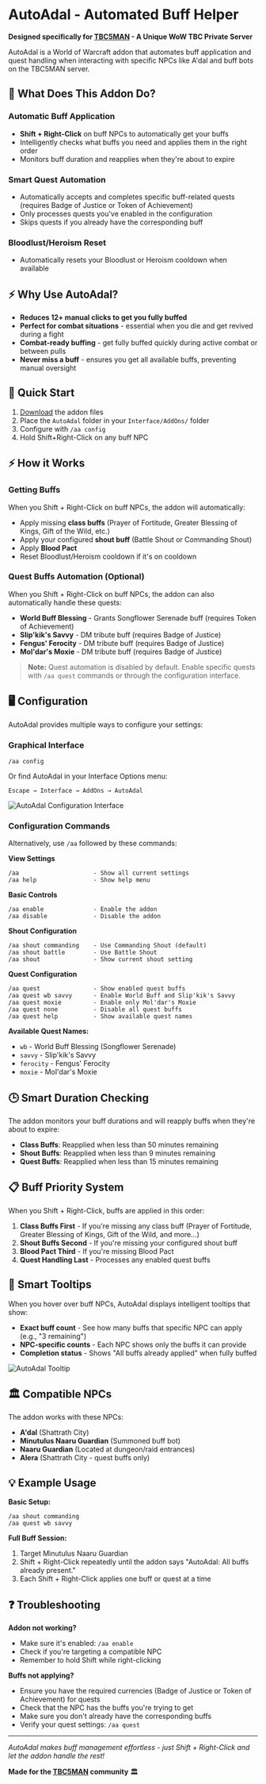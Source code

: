 # AutoAdal - Automated Buff Helper

**Designed specifically for [TBC5MAN](https://tbc5man.com/) - A Unique WoW TBC Private Server**

AutoAdal is a World of Warcraft addon that automates buff application and quest handling when interacting with specific NPCs like A'dal and buff bots on the TBC5MAN server.

## 🎯 What Does This Addon Do?

### **Automatic Buff Application**
- **Shift + Right-Click** on buff NPCs to automatically get your buffs
- Intelligently checks what buffs you need and applies them in the right order
- Monitors buff duration and reapplies when they're about to expire

### **Smart Quest Automation**
- Automatically accepts and completes specific buff-related quests (requires Badge of Justice or Token of Achievement)
- Only processes quests you've enabled in the configuration
- Skips quests if you already have the corresponding buff

### **Bloodlust/Heroism Reset**
- Automatically resets your Bloodlust or Heroism cooldown when available

## ⚡ Why Use AutoAdal?

- **Reduces 12+ manual clicks to get you fully buffed**
- **Perfect for combat situations** - essential when you die and get revived during a fight
- **Combat-ready buffing** - get fully buffed quickly during active combat or between pulls
- **Never miss a buff** - ensures you get all available buffs, preventing manual oversight

## 🔧 Quick Start

1. [Download](https://github.com/veleminf/AutoAdal-5man/releases) the addon files
2. Place the `AutoAdal` folder in your `Interface/AddOns/` folder
3. Configure with `/aa config`
4. Hold Shift+Right-Click on any buff NPC

## ⚡ How it Works
### **Getting Buffs**
When you Shift + Right-Click on buff NPCs, the addon will automatically:
- Apply missing **class buffs** (Prayer of Fortitude, Greater Blessing of Kings, Gift of the Wild, etc.)
- Apply your configured **shout buff** (Battle Shout or Commanding Shout)
- Apply **Blood Pact**
- Reset Bloodlust/Heroism cooldown if it's on cooldown

### **Quest Buffs Automation (Optional)**
When you Shift + Right-Click on buff NPCs, the addon can also automatically handle these quests:
- **World Buff Blessing** - Grants Songflower Serenade buff (requires Token of Achievement)
- **Slip'kik's Savvy** - DM tribute buff (requires Badge of Justice)
- **Fengus' Ferocity** - DM tribute buff (requires Badge of Justice)  
- **Mol'dar's Moxie** - DM tribute buff (requires Badge of Justice)

> **Note:** Quest automation is disabled by default. Enable specific quests with `/aa quest` commands or through the configuration interface.


## 🖥️ Configuration

AutoAdal provides multiple ways to configure your settings:

### **Graphical Interface**

```
/aa config
```

Or find AutoAdal in your Interface Options menu:
```
Escape → Interface → AddOns → AutoAdal
```

![AutoAdal Configuration Interface](https://github.com/user-attachments/assets/cfc3865a-40d7-4587-bb39-2a72b67c6178)

### **Configuration Commands**

Alternatively, use `/aa` followed by these commands:

**View Settings**
```
/aa                     - Show all current settings
/aa help                - Show help menu
```

**Basic Controls**
```
/aa enable              - Enable the addon
/aa disable             - Disable the addon
```

**Shout Configuration**
```
/aa shout commanding    - Use Commanding Shout (default)
/aa shout battle        - Use Battle Shout
/aa shout               - Show current shout setting
```

**Quest Configuration**
```
/aa quest               - Show enabled quest buffs
/aa quest wb savvy      - Enable World Buff and Slip'kik's Savvy
/aa quest moxie         - Enable only Mol'dar's Moxie
/aa quest none          - Disable all quest buffs
/aa quest help          - Show available quest names
```

**Available Quest Names:**
- `wb` - World Buff Blessing (Songflower Serenade)
- `savvy` - Slip'kik's Savvy
- `ferocity` - Fengus' Ferocity
- `moxie` - Mol'dar's Moxie

## 🕒 Smart Duration Checking

The addon monitors your buff durations and will reapply buffs when they're about to expire:

- **Class Buffs**: Reapplied when less than 50 minutes remaining
- **Shout Buffs**: Reapplied when less than 9 minutes remaining
- **Quest Buffs**: Reapplied when less than 15 minutes remaining

## 📋 Buff Priority System

When you Shift + Right-Click, buffs are applied in this order:

1. **Class Buffs First** - If you're missing any class buff (Prayer of Fortitude, Greater Blessing of Kings, Gift of the Wild, and more...)
2. **Shout Buffs Second** - If you're missing your configured shout buff
3. **Blood Pact Third** - If you're missing Blood Pact
4. **Quest Handling Last** - Processes any enabled quest buffs

## 💬 Smart Tooltips

When you hover over buff NPCs, AutoAdal displays intelligent tooltips that show:
- **Exact buff count** - See how many buffs that specific NPC can apply (e.g., "3 remaining")
- **NPC-specific counts** - Each NPC shows only the buffs it can provide
- **Completion status** - Shows "All buffs already applied" when fully buffed

![AutoAdal Tooltip](https://github.com/user-attachments/assets/d1574923-a06c-4930-bec7-49dfd3e121f5)

## 🏛️ Compatible NPCs

The addon works with these NPCs:
- **A'dal** (Shattrath City)
- **Minutulus Naaru Guardian** (Summoned buff bot)
- **Naaru Guardian** (Located at dungeon/raid entrances)
- **Alera** (Shattrath City - quest buffs only)

## 💡 Example Usage

**Basic Setup:**
```
/aa shout commanding
/aa quest wb savvy
```

**Full Buff Session:**
1. Target Minutulus Naaru Guardian
2. Shift + Right-Click repeatedly until the addon says "AutoAdal: All buffs already present."
3. Each Shift + Right-Click applies one buff or quest at a time

## ❓ Troubleshooting

**Addon not working?**
- Make sure it's enabled: `/aa enable`
- Check if you're targeting a compatible NPC
- Remember to hold Shift while right-clicking

**Buffs not applying?**
- Ensure you have the required currencies (Badge of Justice or Token of Achievement) for quests
- Check that the NPC has the buffs you're trying to get
- Make sure you don't already have the corresponding buffs
- Verify your quest settings: `/aa quest`

---

*AutoAdal makes buff management effortless - just Shift + Right-Click and let the addon handle the rest!*

**Made for the [TBC5MAN](https://tbc5man.com/) community** 🏛️
